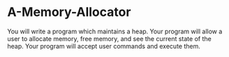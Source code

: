 # A-Memory-Allocator

You will write a program which maintains a heap. Your program will allow a user to allocate
memory, free memory, and see the current state of the heap. Your program will accept user
commands and execute them.
